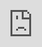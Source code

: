 ```yaml
---
title: Aista Magic Cloud, Open Source, Low-Code, and Hyperlambda
description: Aista Magic Cloud is an Open Source Low-Code web application generator allowing you to create your web apps by clicking a button. It works by automatically wrapping your existing database into HTTP Web API CRUD endpoints.
---
```


<div class="video">
<iframe width="560" height="315" style="position:absolute; top:0; left:0; width:100%; height:100%;" src="https://www.youtube.com/embed/yh0H7Rsrrq4" frameborder="0" allow="accelerometer; autoplay; encrypted-media; gyroscope; picture-in-picture" allowfullscreen></iframe>
</div>

Aista Magic Cloud is an Open Source Low-Code web application generator allowing you to create your web apps
by clicking a button. It works by automatically wrapping your existing database into HTTP Web API CRUD endpoints,
for then to generate an Angular frontend for you based upon your Web API.

Magic Cloud is 100% open source, and you can freely use it in your proprietary (closed source) projects. Magic
supports MySQL, Microsoft SQL Server, and PostgreSQL, in addition to NoSQL. Magic contains its own DSL called
Hyperlambda, similar to YAML in structure, allowing you to _"declare"_ your logic using syntax resembling that
of YAML. This makes it a perfect _"first programming"_ language, due to that it's an extremely high level
abstraction, eliminating most of the problems from traditional programming languages. Below is a screenshot of
[Hyper IDE](/documentation/magic/components/hyper-ide/), a fully fledged web based IDE, allowing you to create
your web apps by simply clicking a button.

![Magic's Hyper IDE](https://raw.githubusercontent.com/polterguy/polterguy.github.io/master/images/folder-structure.jpg)

In addition to Hyper IDE, Magic contains a web based SQL _"workbench"_ allowing you to execute SQL towards
your database of choice, integrated audit logging, the Bazar which is an integrated _"AppStore"_ for your
server allowing you to install micro services on the fly, a web based terminal, and literally everything
you need from a modern software development platform. This comes in _addition_ to the fact that Magic
_automatically creates 83% of your backend code in seconds_, without you even having to lift a finger.
On top of this, Magic also automatically creates _"assumptions"_ for you, that are high level integration tests.
Think _"automatically generated unit tests"_ to understand the idea here. Below is a screenshot of the assumptions
component in Magic.

![Assumptions](https://raw.githubusercontent.com/polterguy/polterguy.github.io/master/images/assumptions.jpg)

In addition to the above, Magic Cloud also contains its own integrated _"Swagger"_ component, allowing you
to instantly invoke your HTTP endpoints, immediately after having created your code. Below is a screenshot.

![Endpoints](https://raw.githubusercontent.com/polterguy/polterguy.github.io/master/images/endpoints.jpg)

All in all, Aista Magic Cloud is your one stop shop for _everything_ related to web application development,
allowing you to generate 80% of your web application's code 100% automatically, by simply clicking a button.
And more importantly, Magic is Open Source, Free Software, and free of charge to use in your own projects.
Magic Cloud is the copyright of Aista Ltd, a Cypriot based company that actively maintains and supports
Magic Cloud. You can contact Aista [here](mailto:info@aista.com).

* [Getting Started](/tutorials/getting-started/)
* [Tutorials](/tutorials/)
* [Docs](/documentation/)
